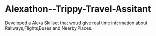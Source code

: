 # Alexathon--Trippy-Travel-Assitant
Developed a Alexa Skillset that would give real time information about Railways,Flights,Buses and Nearby Places.
